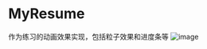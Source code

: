# MyResume
作为练习的动画效果实现，包括粒子效果和进度条等
![image](https://github.com/suzee/MyResume/raw/ab563c2533a1e33a68131cf335bc6ba30dcd513e/image/dynamic.gif)
